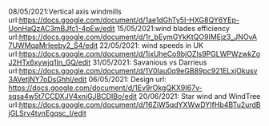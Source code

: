 08/05/2021:Vertical axis windmills
url:https://docs.google.com/document/d/1ae1dGhTy5I-HXG8QY6YEp-UonHaQzAC3mBJfc1-4pEw/edit
15/05/2021:wind blades efficiency
url:https://docs.google.com/document/d/1r_bEymGYkKtQO9IMEjz3_JNOvA7UWMqaMrIeeby2_S4/edit
22/05/2021: wind speeds in UK
url:https://docs.google.com/document/d/1ixUheCo9bjOZls9PGLWPWzwkZoJ2HTx6xywjq1In_GQ/edit
31/05/2021: Savanious vs Darrieus
url:https://docs.google.com/document/d/1V0Iau0q9eGB89pc921ELxjOkusv3AVetjNY7oDsGhhI/edit
06/05/2021: Design
url: https://docs.google.com/document/d/1Ev9rOkgQKX9I67v-sqsa4w5t7CCDXJV4xnjGJBCDIBo/edit
20/06/2021: Star wind and WindTree
url:https://docs.google.com/document/d/16ZiW5qdYXWwDYIfHb4BTu2urdBjGLSrv4tvnEgqsc_I/edit
